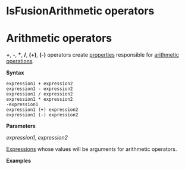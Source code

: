 # lsFusionArithmetic operators

# Arithmetic operators

**+**, **-**, **\***, **/**, **(+)**, **(-)** operators create [properties](lsFusionProperties.md) responsible for [arithmetic operations](lsFusionArithmetic_operators_+_-_..._.md).

**Syntax**

    expression1 + expression2  
    expression1 - expression2  
    expression1 / expression2  
    expression1 * expression2  
    -expression1
    expression1 (+) expression2  
    expression1 (-) expression2  

**Parameters**

*expression1, expression2*

[Expressions](lsFusionExpression.md) whose values will be arguments for arithmetic operators.

**Examples**



  
